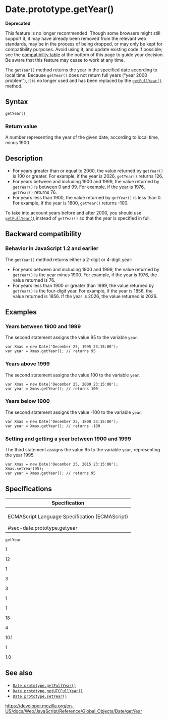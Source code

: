 Date.prototype.getYear()
========================

**Deprecated**

This feature is no longer recommended. Though some browsers might still support it, it may have already been removed from the relevant web standards, may be in the process of being dropped, or may only be kept for compatibility purposes. Avoid using it, and update existing code if possible; see the [compatibility table](#browser_compatibility) at the bottom of this page to guide your decision. Be aware that this feature may cease to work at any time.

The `getYear()` method returns the year in the specified date according to local time. Because `getYear()` does not return full years (“year 2000 problem”), it is no longer used and has been replaced by the [`getFullYear()`](getfullyear) method.

Syntax
------

    getYear()

### Return value

A number representing the year of the given date, according to local time, minus 1900.

Description
-----------

-   For years greater than or equal to 2000, the value returned by `getYear()` is 100 or greater. For example, if the year is 2026, `getYear()` returns 126.
-   For years between and including 1900 and 1999, the value returned by `getYear()` is between 0 and 99. For example, if the year is 1976, `getYear()` returns 76.
-   For years less than 1900, the value returned by `getYear()` is less than 0. For example, if the year is 1800, `getYear()` returns -100.

To take into account years before and after 2000, you should use [`getFullYear()`](getfullyear) instead of `getYear()` so that the year is specified in full.

Backward compatibility
----------------------

### Behavior in JavaScript 1.2 and earlier

The `getYear()` method returns either a 2-digit or 4-digit year:

-   For years between and including 1900 and 1999, the value returned by `getYear()` is the year minus 1900. For example, if the year is 1976, the value returned is 76.
-   For years less than 1900 or greater than 1999, the value returned by `getYear()` is the four-digit year. For example, if the year is 1856, the value returned is 1856. If the year is 2026, the value returned is 2026.

Examples
--------

### Years between 1900 and 1999

The second statement assigns the value 95 to the variable `year`.

    var Xmas = new Date('December 25, 1995 23:15:00');
    var year = Xmas.getYear(); // returns 95

### Years above 1999

The second statement assigns the value 100 to the variable `year`.

    var Xmas = new Date('December 25, 2000 23:15:00');
    var year = Xmas.getYear(); // returns 100

### Years below 1900

The second statement assigns the value -100 to the variable `year`.

    var Xmas = new Date('December 25, 1800 23:15:00');
    var year = Xmas.getYear(); // returns -100

### Setting and getting a year between 1900 and 1999

The third statement assigns the value 95 to the variable `year`, representing the year 1995.

    var Xmas = new Date('December 25, 2015 23:15:00');
    Xmas.setYear(95);
    var year = Xmas.getYear(); // returns 95

Specifications
--------------

<table><colgroup><col style="width: 100%" /></colgroup><thead><tr class="header"><th>Specification</th></tr></thead><tbody><tr class="odd"><td><p>ECMAScript Language Specification (ECMAScript)<br />
</p><span class="small">#sec-date.prototype.getyear</span></td></tr></tbody></table>

`getYear`

1

12

1

3

3

1

1

18

4

10.1

1

1.0

See also
--------

-   [`Date.prototype.getFullYear()`](getfullyear)
-   [`Date.prototype.getUTCFullYear()`](getutcfullyear)
-   [`Date.prototype.setYear()`](setyear)

<a href="https://developer.mozilla.org/en-US/docs/Web/JavaScript/Reference/Global_Objects/Date/getYear" class="_attribution-link">https://developer.mozilla.org/en-US/docs/Web/JavaScript/Reference/Global_Objects/Date/getYear</a>
